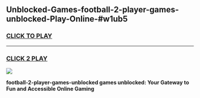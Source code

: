 
## Unblocked-Games-football-2-player-games-unblocked-Play-Online-#w1ub5
<h3>
<a href="https://premium.freeplayer.one?title=football-2-player-games-unblocked&ref=27F">CLICK TO PLAY</a></h3>
<hr>

<h3>
<a href="https://premium.freeplayer.one?title=football-2-player-games-unblocked&ref=27F">CLICK 2 PLAY</a>
  
</h3>

<a href="https://premium.freeplayer.one?title=football-2-player-games-unblocked&ref=27F"><img src="https://clearcache.store/games.png"></a>


**football-2-player-games-unblocked games unblocked: Your Gateway to Fun and Accessible Online Gaming**
